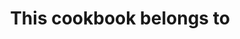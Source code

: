 ---
layout: layouts/home.njk
title: This cookbook belongs to
authorInTitle: true
metaTitle: Home
favouriteRecipes: Some of my favourite recipes
---